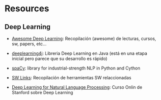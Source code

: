 # Resources

## Deep Learning

- [Awesome Deep Learning](https://github.com/ChristosChristofidis/awesome-deep-learning): Recopilación (awesome) de lecturas, cursos, sw, papers, etc...

- [deeplearning4j](http://deeplearning4j.org/): Libreria Deep Learning en Java (está en una etapa inicial pero parece que su desarrollo es rápido)

- [spaCy](http://spacy.io/):  library for industrial-strength NLP in Python and Cython

- [SW Links](http://deeplearning.net/software_links/): Recopilación de herramientas SW relaccionadas

- [Deep Learning for Natural Language Processing](http://cs224d.stanford.edu/syllabus.html): Curso Onlin de Stanford sobre Deep Learning
